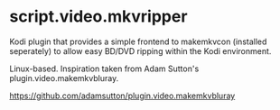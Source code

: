 script.video.mkvripper
===========================

Kodi plugin that provides a simple frontend to makemkvcon (installed seperately) to allow easy BD/DVD ripping within the Kodi environment.

Linux-based. Inspiration taken from Adam Sutton's plugin.video.makemkvbluray.

https://github.com/adamsutton/plugin.video.makemkvbluray
